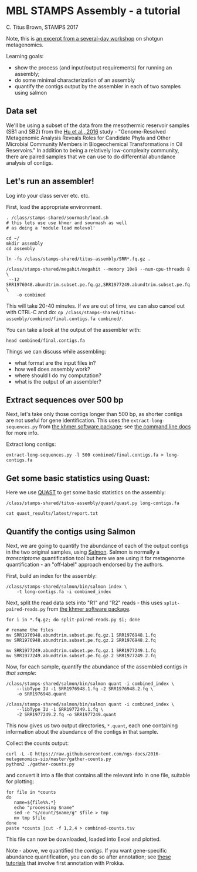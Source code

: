 # MBL STAMPS Assembly - a tutorial

C. Titus Brown, STAMPS 2017

Note, this is [an excerpt from a several-day workshop](http://2017-dibsi-metagenomics.readthedocs.io/) on shotgun metagenomics.

Learning goals:

* show the process (and input/output requirements) for running an assembly;
* do some minimal characterization of an assembly
* quantify the contigs output by the assembler in each of two samples using salmon

## Data set

We'll be using a subset of the data from the mesothermic reservoir samples (SB1 and SB2) from the [Hu et al., 2016](http://mbio.asm.org/content/7/1/e01669-15.full) study - "Genome-Resolved Metagenomic Analysis Reveals Roles for Candidate Phyla and Other Microbial Community Members in Biogeochemical Transformations in Oil Reservoirs." In addition to being a relatively low-complexity community, there are paired samples that we can use to do differential abundance analysis of contigs.

## Let's run an assembler!

Log into your class server etc. etc.

First, load the appropriate environment.
```
. /class/stamps-shared/sourmash/load.sh
# this lets use use khmer and sourmash as well
# as doing a 'module load molevol'

cd ~/
mkdir assembly
cd assembly

ln -fs /class/stamps-shared/titus-assembly/SRR*.fq.gz .

/class/stamps-shared/megahit/megahit --memory 10e9 --num-cpu-threads 8 \
 --12 SRR1976948.abundtrim.subset.pe.fq.gz,SRR1977249.abundtrim.subset.pe.fq.gz \
    -o combined
```

This will take 20-40 minutes.  If we are out of time, we can also cancel out with CTRL-C and do: `cp /class/stamps-shared/titus-assembly/combined/final.contigs.fa combined/`.

You can take a look at the output of the assembler with:
```
head combined/final.contigs.fa
```

Things we can discuss while assembling:

* what format are the input files in?
* how well does assembly work?
* where should I do my computation?
* what is the output of an assembler?


## Extract sequences over 500 bp

Next, let's take only those contigs longer than 500 bp, as shorter contigs are not useful for gene identification.  This uses the `extract-long-sequences.py` from [the khmer software package](https://khmer.readthedocs.io); see [the command line docs](https://khmer.readthedocs.io/en/stable/user/scripts.html) for more info.

Extract long contigs:

```
extract-long-sequences.py -l 500 combined/final.contigs.fa > long-contigs.fa
```

## Get some basic statistics using Quast:

Here we use [QUAST](http://bioinf.spbau.ru/quast) to get some basic statistics on the assembly:

```
/class/stamps-shared/titus-assembly/quast/quast.py long-contigs.fa

cat quast_results/latest/report.txt
```

## Quantify the contigs using Salmon

Next, we are going to quantify the abundance of each of the output contigs in the two original samples, using [Salmon](https://salmon.readthedocs.io/en/latest/). Salmon is normally a *transcriptome* quantification tool but here we are using it for metagenome quantification - an "off-label" approach endorsed by the authors.

First, build an index for the assembly:
```
/class/stamps-shared/salmon/bin/salmon index \
    -t long-contigs.fa -i combined_index
```

Next, split the read data sets into "R1" and "R2" reads - this uses `split-paired-reads.py` from [the khmer software package](https://khmer.readthedocs.io).

```
for i in *.fq.gz; do split-paired-reads.py $i; done

# rename the files
mv SRR1976948.abundtrim.subset.pe.fq.gz.1 SRR1976948.1.fq
mv SRR1976948.abundtrim.subset.pe.fq.gz.2 SRR1976948.2.fq

mv SRR1977249.abundtrim.subset.pe.fq.gz.1 SRR1977249.1.fq
mv SRR1977249.abundtrim.subset.pe.fq.gz.2 SRR1977249.2.fq
```

Now, for each sample, quantify the abundance of the assembled contigs *in that sample*:

```
/class/stamps-shared/salmon/bin/salmon quant -i combined_index \
    --libType IU -1 SRR1976948.1.fq -2 SRR1976948.2.fq \
    -o SRR1976948.quant

/class/stamps-shared/salmon/bin/salmon quant -i combined_index \
    --libType IU -1 SRR1977249.1.fq \
    -2 SRR1977249.2.fq -o SRR1977249.quant
```

This now gives us two output directories, `*.quant`, each one containing information about the abundance of the contigs in that sample.

Collect the counts output:

```
curl -L -O https://raw.githubusercontent.com/ngs-docs/2016-metagenomics-sio/master/gather-counts.py
python2 ./gather-counts.py
```

and convert it into a file that contains all the relevant info in one file, suitable for plotting:

```
for file in *counts
do
   name=${file%%.*}
   echo "processing $name"
   sed -e "s/count/$name/g" $file > tmp
   mv tmp $file
done
paste *counts |cut -f 1,2,4 > combined-counts.tsv
```

This file can now be downloaded, loaded into Excel and plotted.

Note - above, we quantified the *contigs*.  If you want gene-specific abundance quantification, you can do so after annotation; see [these tutorials](https://2017-dibsi-metagenomics.readthedocs.io/en/latest/#thursday-day-4) that involve first annotation with Prokka.
